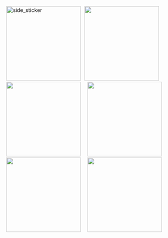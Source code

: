 <!--## Hi there 👋
## new wave
**moonmain/moonmain** is a ✨ _special_ ✨ repository because its `README.md` (this file) appears on your GitHub profile.

Here are some ideas to get you started:

- 🔭 I’m currently working on ...
- 🌱 I’m currently learning ...
- 👯 I’m looking to collaborate on ...
- 🤔 I’m looking for help with ...
- 💬 Ask me about ...
- 📫 How to reach me: ...
- 😄 Pronouns: ...
- ⚡ Fun fact: ...
-->
<img align="left" width=200px height=200px alt="side_sticker" src="https://media.giphy.com/media/TEnXkcsHrP4YedChhA/giphy.gif" />
<!--<code> <img height="120" src="https://www.vectorlogo.zone/logos/mysql/mysql-ar21.svg"> </code>-->
<code> <img height="200" src="https://www.vectorlogo.zone/logos/minecraft/minecraft-icon.svg"> </code>
<code> <img height="200" src="https://www.vectorlogo.zone/logos/archlinux/archlinux-ar21.svg"> </code>
<code> <img height="200" src="https://www.vectorlogo.zone/logos/vim/vim-ar21.svg"> </code>
<code> <img height="200" src="https://www.vectorlogo.zone/logos/neovimio/neovimio-icon.svg"> </code>
<code> <img height="200" src="https://www.vectorlogo.zone/logos/apple_xcode/apple_xcode-ar21.svg"> </code>

